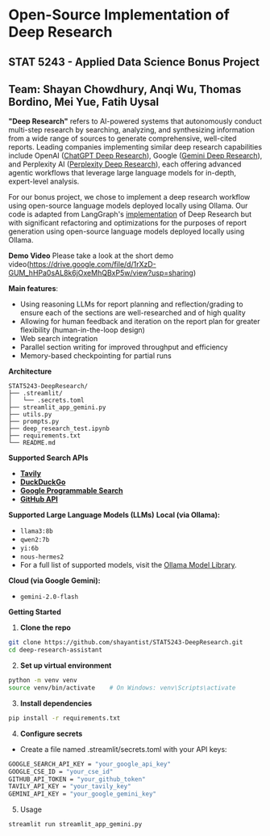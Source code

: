 # Open-Source Implementation of Deep Research
## STAT 5243 - Applied Data Science Bonus Project
## Team: Shayan Chowdhury, Anqi Wu, Thomas Bordino, Mei Yue, Fatih Uysal

**"Deep Research"** refers to AI-powered systems that autonomously conduct multi-step research by searching, analyzing, and synthesizing information from a wide range of sources to generate comprehensive, well-cited reports. Leading companies implementing similar deep research capabilities include OpenAI ([ChatGPT Deep Research](https://openai.com/index/introducing-deep-research/)), Google ([Gemini Deep Research](https://gemini.google/overview/deep-research/)), and Perplexity AI ([Perplexity Deep Research](https://www.perplexity.ai/hub/blog/introducing-perplexity-deep-research)), each offering advanced agentic workflows that leverage large language models for in-depth, expert-level analysis. 

For our bonus project, we chose to implement a deep research workflow using open-source language models deployed locally using Ollama. Our code is adapted from LangGraph's [implementation](https://github.com/langchain-ai/langchain/tree/main/examples/open_deep_research) of Deep Research but with significant refactoring and optimizations for the purposes of report generation using open-source language models deployed locally using Ollama. 

**Demo Video**
Please take a look at the short demo video(https://drive.google.com/file/d/1rXzD-GUM_hHPa0sAL8k6jOxeMhQBxP5w/view?usp=sharing)

**Main features**:
- Using reasoning LLMs for report planning and reflection/grading to ensure each of the sections are well-researched and of high quality
- Allowing for human feedback and iteration on the report plan for greater flexibility (human-in-the-loop design)
- Web search integration
- Parallel section writing for improved throughput and efficiency
- Memory-based checkpointing for partial runs

**Architecture**
```text
STAT5243-DeepResearch/
├── .streamlit/
│   └── .secrets.toml 
├── streamlit_app_gemini.py
├── utils.py
├── prompts.py
├── deep_research_test.ipynb
├── requirements.txt
└── README.md
```

**Supported Search APIs**
- **[Tavily](https://www.tavily.com/)** 
- **[DuckDuckGo](https://duckduckgo.com/)** 
- **[Google Programmable Search](https://programmablesearchengine.google.com/about/)**
- **[GitHub API](https://docs.github.com/en/rest/search)**

**Supported Large Language Models (LLMs)**
**Local (via Ollama):**
- `llama3:8b`
- `qwen2:7b`
- `yi:6b`
- `nous-hermes2`
- For a full list of supported models, visit the [Ollama Model Library](https://ollama.com/library).

**Cloud (via Google Gemini):**
- `gemini-2.0-flash`

**Getting Started**
1. **Clone the repo**
```bash
git clone https://github.com/shayantist/STAT5243-DeepResearch.git
cd deep-research-assistant
```

2. **Set up virtual environment**
```bash
python -m venv venv
source venv/bin/activate    # On Windows: venv\Scripts\activate
```

3. **Install dependencies**
```bash
pip install -r requirements.txt
```

4. **Configure secrets**
- Create a file named .streamlit/secrets.toml with your API keys:
```bash
GOOGLE_SEARCH_API_KEY = "your_google_api_key"
GOOGLE_CSE_ID = "your_cse_id"
GITHUB_API_TOKEN = "your_github_token"
TAVILY_API_KEY = "your_tavily_key"
GEMINI_API_KEY = "your_google_gemini_key"
```

5. Usage
```bash
streamlit run streamlit_app_gemini.py
```

